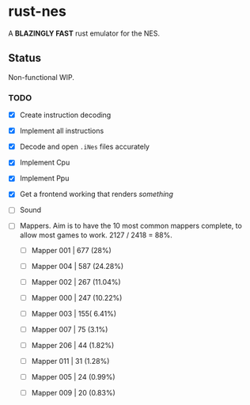 # rust-nes

A **BLAZINGLY FAST** rust emulator for the NES.

## Status

Non-functional WIP.

### TODO

- [x] Create instruction decoding
- [x] Implement all instructions
- [x] Decode and open `.iNes` files accurately
- [x] Implement Cpu
- [x] Implement Ppu
- [x] Get a frontend working that renders *something*

- [ ] Sound
- [ ] Mappers. Aim is to have the 10 most common mappers complete, to allow
most games to work. 2127 / 2418 = 88%.
    - [ ] Mapper 001 | 677 (28%)
    - [ ] Mapper 004 | 587 (24.28%)
    - [ ] Mapper 002 | 267 (11.04%)
    - [ ] Mapper 000 | 247 (10.22%)
    - [ ] Mapper 003 | 155( 6.41%)
    - [ ] Mapper 007 | 75 (3.1%)
    - [ ] Mapper 206 | 44 (1.82%)
    - [ ] Mapper 011 | 31 (1.28%)
    - [ ] Mapper 005 | 24 (0.99%)
    - [ ] Mapper 009 | 20 (0.83%)

